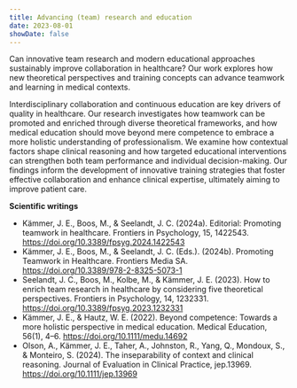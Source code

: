 ```yaml
---
title: Advancing (team) research and education
date: 2023-08-01
showDate: false
---
```


Can innovative team research and modern educational approaches sustainably improve collaboration in healthcare? Our work explores how new theoretical perspectives and training concepts can advance teamwork and learning in medical contexts.

<!--more-->

Interdisciplinary collaboration and continuous education are key drivers of quality in healthcare. Our research investigates how teamwork can be promoted and enriched through diverse theoretical frameworks, and how medical education should move beyond mere competence to embrace a more holistic understanding of professionalism. We examine how contextual factors shape clinical reasoning and how targeted educational interventions can strengthen both team performance and individual decision-making. Our findings inform the development of innovative training strategies that foster effective collaboration and enhance clinical expertise, ultimately aiming to improve patient care.

**Scientific writings**

- Kämmer, J. E., Boos, M., & Seelandt, J. C. (2024a). Editorial: Promoting teamwork in healthcare. Frontiers in Psychology, 15, 1422543. https://doi.org/10.3389/fpsyg.2024.1422543
- Kämmer, J. E., Boos, M., & Seelandt, J. C. (Eds.). (2024b). Promoting Teamwork in Healthcare. Frontiers Media SA. https://doi.org/10.3389/978-2-8325-5073-1
- Seelandt, J. C., Boos, M., Kolbe, M., & Kämmer, J. E. (2023). How to enrich team research in healthcare by considering five theoretical perspectives. Frontiers in Psychology, 14, 1232331. https://doi.org/10.3389/fpsyg.2023.1232331
- Kämmer, J. E., & Hautz, W. E. (2022). Beyond competence: Towards a more holistic perspective in medical education. Medical Education, 56(1), 4–6. https://doi.org/10.1111/medu.14692
- Olson, A., Kämmer, J. E., Taher, A., Johnston, R., Yang, Q., Mondoux, S., & Monteiro, S. (2024). The inseparability of context and clinical reasoning. Journal of Evaluation in Clinical Practice, jep.13969. https://doi.org/10.1111/jep.13969
